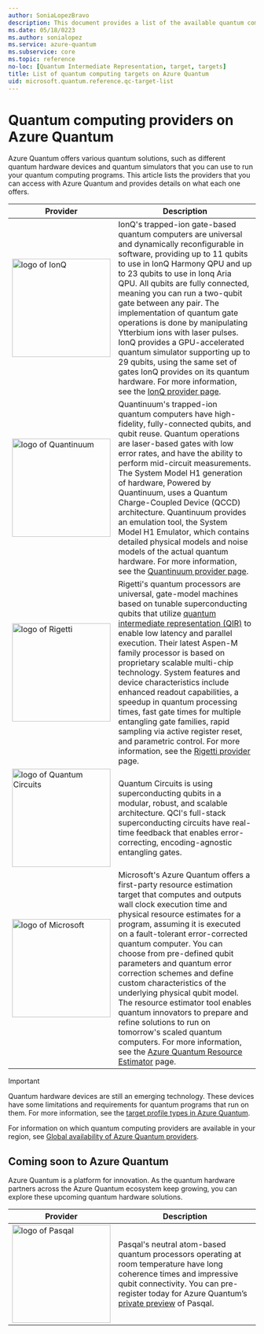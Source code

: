 ```yaml
---
author: SoniaLopezBravo
description: This document provides a list of the available quantum computing providers on Azure Quantum.
ms.date: 05/18/0223
ms.author: sonialopez
ms.service: azure-quantum
ms.subservice: core
ms.topic: reference
no-loc: [Quantum Intermediate Representation, target, targets]
title: List of quantum computing targets on Azure Quantum
uid: microsoft.quantum.reference.qc-target-list
---
```


# Quantum computing providers on Azure Quantum

Azure Quantum offers various quantum solutions, such as different quantum hardware devices and quantum simulators that you can use to run your quantum computing programs. This article lists the providers that you can access with Azure Quantum and provides details on what each one offers.

| Provider | Description |
|---|---|
|<img src="~/media/logo-ionq2.png" alt="logo of IonQ" title="logo of IonQ" width="200" height="200"/>|IonQ's trapped-ion gate-based quantum computers are universal and dynamically reconfigurable in software, providing up to 11 qubits to use in IonQ Harmony QPU and up to 23 qubits to use in Ionq Aria QPU. All qubits are fully connected, meaning you can run a two-qubit gate between any pair. The implementation of quantum gate operations is done by manipulating Ytterbium ions with laser pulses. IonQ provides a GPU-accelerated quantum simulator supporting up to 29 qubits, using the same set of gates IonQ provides on its quantum hardware. For more information, see the [IonQ provider page](xref:microsoft.quantum.providers.ionq).|
|<img src="~/media/logo-quantinuum.svg" alt="logo of Quantinuum" title="logo of Quantinuum" width="200" height="200"/>| Quantinuum's trapped-ion quantum computers have high-fidelity, fully-connected qubits, and qubit reuse. Quantum operations are laser-based gates with low error rates, and have the ability to perform mid-circuit measurements. The System Model H1 generation of hardware, Powered by Quantinuum, uses a Quantum Charge-Coupled Device (QCCD) architecture. Quantinuum provides an emulation tool, the System Model H1 Emulator, which contains detailed physical models and noise models of the actual quantum hardware. For more information, see the [Quantinuum provider page](xref:microsoft.quantum.providers.quantinuum). |
|<img src="~/media/logo-rigetti.png" alt="logo of Rigetti" title="logo of Rigetti" width="200" height="200"/> | Rigetti's quantum processors are universal, gate-model machines based on tunable superconducting qubits that utilize [quantum intermediate representation (QIR)](xref:microsoft.quantum.concepts.qir) to enable low latency and parallel execution. Their latest Aspen-M family processor is based on proprietary scalable multi-chip technology. System features and device characteristics include enhanced readout capabilities, a speedup in quantum processing times, fast gate times for multiple entangling gate families, rapid sampling via active register reset, and parametric control. For more information, see the [Rigetti provider](xref:microsoft.quantum.providers.rigetti) page.|
|<img src="~/media/logo-qci.png" alt="logo of Quantum Circuits" title="logo of Quantum Circuits" width="200" height="200"/>| Quantum Circuits is using superconducting qubits in a modular, robust, and scalable architecture. QCI's full-stack superconducting circuits have real-time feedback that enables error-correcting, encoding-agnostic entangling gates. |
|<img src="~/media/logo-microsoft2.png" alt="logo of Microsoft" title="logo of Microsoft" width="200" height="200"/>| Microsoft's Azure Quantum offers a first-party resource estimation target that computes and outputs wall clock execution time and physical resource estimates for a program, assuming it is executed on a fault-tolerant error-corrected quantum computer. You can choose from pre-defined qubit parameters and quantum error correction schemes and define custom characteristics of the underlying physical qubit model. The resource estimator tool enables quantum innovators to prepare and refine solutions to run on tomorrow's scaled quantum computers. For more information, see the [Azure Quantum Resource Estimator](xref:microsoft.quantum.overview.resources-estimator) page.|
> [!IMPORTANT]
> Quantum hardware devices are still an emerging technology. These devices have some limitations and requirements for quantum programs that run on them. For more information, see the [target profile types in Azure Quantum](xref:microsoft.quantum.target-profiles). 

For information on which quantum computing providers are available in your region, see [Global availability of Azure Quantum providers](xref:microsoft.quantum.provider-availability).

## Coming soon to Azure Quantum

Azure Quantum is a platform for innovation. As the quantum hardware partners across the Azure Quantum ecosystem keep growing, you can explore these upcoming quantum hardware solutions.

| Provider | Description  |
|---|---|
|<img src="~/media/logo-pasqal.png" alt="logo of Pasqal" title="logo of Pasqal" width="200" height="200"/>|Pasqal's neutral atom-based quantum processors operating at room temperature have long coherence times and impressive qubit connectivity. You can pre-register today for Azure Quantum’s [private preview](https://customervoice.microsoft.com/Pages/ResponsePage.aspx?id=v4j5cvGGr0GRqy180BHbRxm1OO5DJVRBs-fh9Rmd-nRURVRKVUJDM05WV1hDRlU2OFFZUlhUN1Q4SCQlQCN0PWcu) of Pasqal.|





